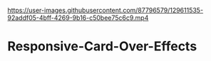 

https://user-images.githubusercontent.com/87796579/129611535-92addf05-4bff-4269-9b16-c50bee75c6c9.mp4

# Responsive-Card-Over-Effects
